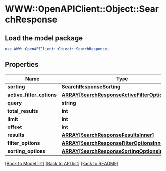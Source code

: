 # WWW::OpenAPIClient::Object::SearchResponse

## Load the model package
```perl
use WWW::OpenAPIClient::Object::SearchResponse;
```

## Properties
Name | Type | Description | Notes
------------ | ------------- | ------------- | -------------
**sorting** | [**SearchResponseSorting**](SearchResponseSorting.md) |  | [optional] 
**active_filter_options** | [**ARRAY[SearchResponseActiveFilterOptionsInner]**](SearchResponseActiveFilterOptionsInner.md) |  | [optional] 
**query** | **string** |  | [optional] 
**total_results** | **int** |  | [optional] 
**limit** | **int** |  | [optional] 
**offset** | **int** |  | [optional] 
**results** | [**ARRAY[SearchResponseResultsInner]**](SearchResponseResultsInner.md) |  | [optional] 
**filter_options** | [**ARRAY[SearchResponseFilterOptionsInner]**](SearchResponseFilterOptionsInner.md) |  | [optional] 
**sorting_options** | [**ARRAY[SearchResponseSortingOptionsInner]**](SearchResponseSortingOptionsInner.md) |  | [optional] 

[[Back to Model list]](../README.md#documentation-for-models) [[Back to API list]](../README.md#documentation-for-api-endpoints) [[Back to README]](../README.md)


